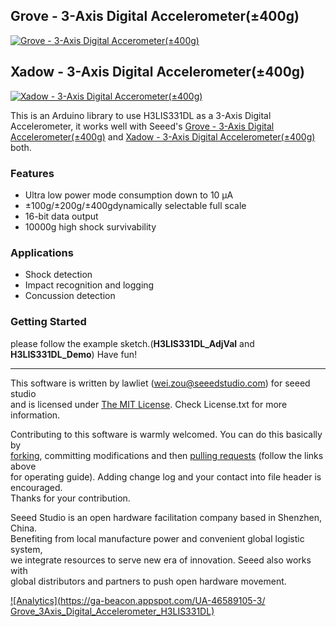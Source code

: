 ## Grove - 3-Axis Digital Accelerometer(±400g)
[![Grove - 3-Axis Digital Accerometer(±400g)](http://www.seeedstudio.com/depot/bmz_cache/1/10c3981c549bac7dcb138742e4cf28d4.image.530x397.jpg)](http://www.seeedstudio.com/depot/Grove-3Axis-Digital-Accelerometer400g-p-1897.html?cPath=25_132)
## Xadow - 3-Axis Digital Accelerometer(±400g)
[![Xadow - 3-Axis Digital Accerometer(±400g)](http://www.seeedstudio.com/depot/bmz_cache/1/1e0d38b123fda92e1872df69dd6145ec.image.530x397.jpg)](http://www.seeedstudio.com/depot/Xadow3Axis-Digital-Accelerometer400g-p-1896.html?cPath=84_120)

This is an Arduino library to use H3LIS331DL as a 3-Axis Digital Accelerometer, it works well with Seeed's [Grove - 3-Axis Digital Accelerometer(±400g)](http://www.seeedstudio.com/depot/Grove-3Axis-Digital-Accelerometer400g-p-1897.html?cPath=25_132) and [Xadow - 3-Axis Digital Accelerometer(±400g)](http://www.seeedstudio.com/depot/Xadow3Axis-Digital-Accelerometer400g-p-1896.html?cPath=84_120) both.

### Features
+ Ultra low power mode consumption down to 10 µA
+ ±100g/±200g/±400gdynamically selectable full scale
+ 16-bit data output
+ 10000g high shock survivability


### Applications
+ Shock detection
+ Impact recognition and logging
+ Concussion detection 

### Getting Started
please follow the example sketch.(**H3LIS331DL_AdjVal** and **H3LIS331DL_Demo**) Have fun!


----

This software is written by lawliet ([wei.zou@seeedstudio.com](wei.zou@seeedstudio.com "wei.zou@seeedstudio.com")) for seeed studio<br>
and is licensed under [The MIT License](http://opensource.org/licenses/mit-license.php). Check License.txt for more information.<br>

Contributing to this software is warmly welcomed. You can do this basically by<br>
[forking](https://help.github.com/articles/fork-a-repo), committing modifications and then [pulling requests](https://help.github.com/articles/using-pull-requests) (follow the links above<br>
for operating guide). Adding change log and your contact into file header is encouraged.<br>
Thanks for your contribution.

Seeed Studio is an open hardware facilitation company based in Shenzhen, China. <br>
Benefiting from local manufacture power and convenient global logistic system, <br>
we integrate resources to serve new era of innovation. Seeed also works with <br>
global distributors and partners to push open hardware movement.<br>

[![Analytics](https://ga-beacon.appspot.com/UA-46589105-3/ Grove_3Axis_Digital_Accelerometer_H3LIS331DL)](https://github.com/igrigorik/ga-beacon)
